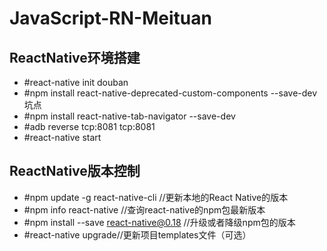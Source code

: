 # JavaScript-RN-Meituan

## ReactNative环境搭建
  * #react-native init douban
  * #npm install react-native-deprecated-custom-components --save-dev 坑点
  * #npm install react-native-tab-navigator --save-dev
  * #adb reverse tcp:8081 tcp:8081
  * #react-native start

## ReactNative版本控制
  * #npm update -g react-native-cli //更新本地的React Native的版本
  * #npm info react-native //查询react-native的npm包最新版本
  * #npm install --save react-native@0.18 //升级或者降级npm包的版本
  * #react-native upgrade//更新项目templates文件（可选）